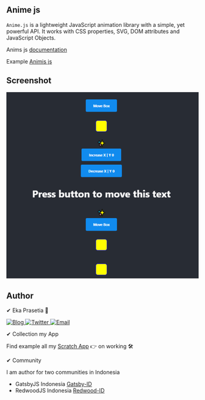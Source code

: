 ## Anime js

`Anime.js` is a lightweight JavaScript animation library with a simple, yet powerful API.
It works with CSS properties, SVG, DOM attributes and JavaScript Objects.

Anims js [documentation](https://animejs.com/documentation/)

Example [Animis js](https://codepen.io/collection/XLebem/)

## Screenshot

<p align="center">
  <a href="https://ekaone.github.io/Anime-JS/">
    <img src="./src/banner.png" alt="Anime JS" />
  </a>
</p>

## Author

✔ Eka Prasetia 🤵

<a href="https://www.ekaprasetia.com/">
  <img src="https://img.shields.io/badge/Writer-Blog-orange" alt="Blog" />
</a>

<a href="https://twitter.com/dannyeka">
  <img src="https://img.shields.io/badge/Tweet-Twitter-blue" alt="Twitter" />
</a>

<a href="mailto:ekaone3033@gmail.com">
  <img src="https://img.shields.io/badge/Email-ekaone3033@gmail.com-yellow" alt="Email" />
</a>

✔ Collection my App

Find example all my [Scratch App](https://twolevel.net) 👉 on working 🛠

✔ Community

I am author for two communities in Indonesia

- GatsbyJS Indonesia [Gatsby-ID](https://gatsbyjs.id)
- RedwoodJS Indonesia [Redwood-ID](https://redwoodjs.id)
